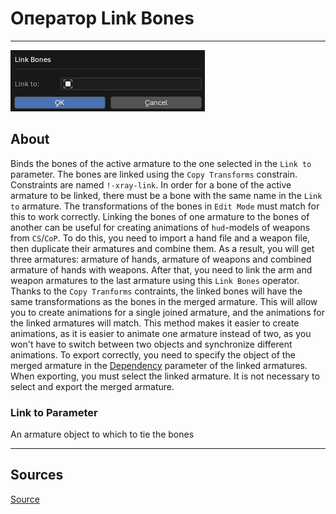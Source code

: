 # Оператор Link Bones

___

![alt text](images/operator-link-bones.png)

## About

Binds the bones of the active armature to the one selected in the `Link to` parameter. The bones are linked using the `Copy Transforms` constrain. Constraints are named `!-xray-link`. In order for a bone of the active armature to be linked, there must be a bone with the same name in the `Link to` armature. The transformations of the bones in `Edit Mode` must match for this to work correctly. Linking the bones of one armature to the bones of another can be useful for creating animations of `hud`-models of weapons from `CS`/`CoP`. To do this, you need to import a hand file and a weapon file, then duplicate their armatures and combine them. As a result, you will get three armatures: armature of hands, armature of weapons and combined armature of hands with weapons. After that, you need to link the arm and weapon armatures to the last armature using this `Link Bones` operator. Thanks to the `Copy Tranforms` contraints, the linked bones will have the same transformations as the bones in the merged armature. This will allow you to create animations for a single joined armature, and the animations for the linked armatures will match. This method makes it easier to create animations, as it is easier to animate one armature instead of two, as you won't have to switch between two objects and synchronize different animations. To export correctly, you need to specify the object of the merged armature in the [Dependency](../addon-panels/panel-object.md) parameter of the linked armatures. When exporting, you must select the linked armature. It is not necessary to select and export the merged armature.

### Link to Parameter

An armature object to which to tie the bones

___

## Sources

[Source](https://github.com/PavelBlend/blender-xray/wiki/Operator-Link-Unlink-Bones#%D0%9E%D0%BF%D0%B5%D1%80%D0%B0%D1%82%D0%BE%D1%80-link-bones)
